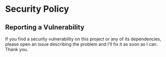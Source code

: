 # Security Policy

## Reporting a Vulnerability

If you find a security vulnerability on this project or any of its dependencies, please open an issue describing the problem and I'll fix it as soon as I can.
Thank you.
